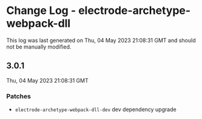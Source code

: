 # Change Log - electrode-archetype-webpack-dll

This log was last generated on Thu, 04 May 2023 21:08:31 GMT and should not be manually modified.

## 3.0.1
Thu, 04 May 2023 21:08:31 GMT

### Patches

- `electrode-archetype-webpack-dll-dev` dev dependency upgrade

